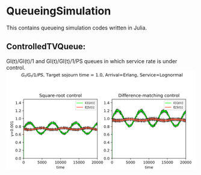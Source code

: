 # QueueingSimulation
This contains queueing simulation codes written in Julia.

## ControlledTVQueue:
GI(t)/GI(t)/1 and GI(t)/GI(t)/1/PS queues in which service rate is under control.
![Alt text](ControlledTVQueue/plots/plot_example.png/?raw=true "Optional Title")
